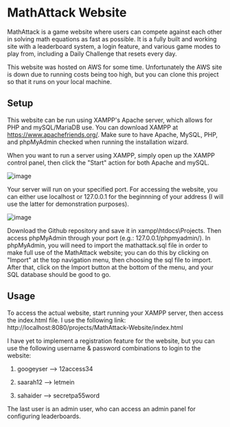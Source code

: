 # MathAttack Website

MathAttack is a game website where users can compete against each other in solving math equations as fast as possible. It is a fully built and working site with a leaderboard system, a login feature, and various game modes to play from, including a Daily Challenge that resets every day.

This website was hosted on AWS for some time. Unfortunately the AWS site is down due to running costs being too high, but you can clone this project so that it runs on your local machine.

## Setup

This website can be run using XAMPP's Apache server, which allows for PHP and mySQL/MariaDB use. You can download XAMPP at https://www.apachefriends.org/. Make sure to have Apache, MySQL, PHP, and phpMyAdmin checked when running the installation wizard.

When you want to run a server using XAMPP, simply open up the XAMPP control panel, then click the "Start" action for both Apache and mySQL.

![image](https://github.com/SaadHaiderGit/ReactDonutShop/assets/118562950/67f6a11f-82df-41e3-a466-6bb0567af056)

Your server will run on your specified port. For accessing the website, you can either use localhost or 127.0.0.1 for the beginnning of your address (I will use the latter for demonstration purposes). 

![image](https://github.com/SaadHaiderGit/ReactDonutShop/assets/118562950/46a93920-3e1b-461a-a8e4-a0e9a9d5db3f)

Download the Github repository and save it in xampp\htdocs\Projects. Then access phpMyAdmin through your port (e.g.: 127.0.0.1/phpmyadmin/). In phpMyAdmin, you will need to import the mathattack.sql file in order to make full use of the MathAttack website; you can do this by clicking on "Import" at the top navigation menu, then choosing the sql file to import. After that, click on the Import button at the bottom of the menu, and your SQL database should be good to go.  

## Usage

To access the actual website, start running your XAMPP server, then access the index.html file. I use the following link: http://localhost:8080/projects/MathAttack-Website/index.html

I have yet to implement a registration feature for the website, but you can use the following username & password combinations to login to the website:

1) googeyser --> 12access34

2) saarah12 --> letmein

3) sahaider --> secretpa55word

The last user is an admin user, who can access an admin panel for configuring leaderboards.



